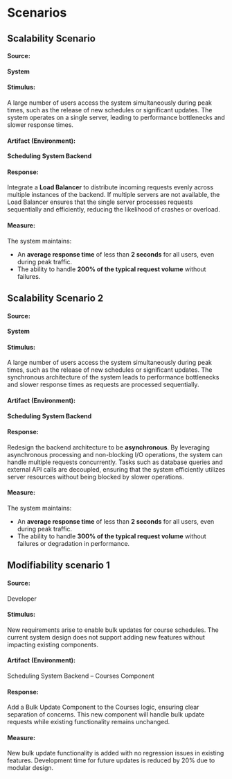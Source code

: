 # Scenarios

## Scalability Scenario

#### **Source:**  
**System**

#### **Stimulus:**  
A large number of users access the system simultaneously during peak times, such as the release of new schedules or significant updates. The system operates on a single server, leading to performance bottlenecks and slower response times.

#### **Artifact (Environment):**  
**Scheduling System Backend**

#### **Response:**  
Integrate a **Load Balancer** to distribute incoming requests evenly across multiple instances of the backend. If multiple servers are not available, the Load Balancer ensures that the single server processes requests sequentially and efficiently, reducing the likelihood of crashes or overload.

#### **Measure:**  
The system maintains:  
- An **average response time** of less than **2 seconds** for all users, even during peak traffic.  
- The ability to handle **200% of the typical request volume** without failures.

## Scalability Scenario 2

#### **Source:**  
**System**

#### **Stimulus:**  
A large number of users access the system simultaneously during peak times, such as the release of new schedules or significant updates. The synchronous architecture of the system leads to performance bottlenecks and slower response times as requests are processed sequentially.

#### **Artifact (Environment):**  
**Scheduling System Backend**

#### **Response:**  
Redesign the backend architecture to be **asynchronous**. By leveraging asynchronous processing and non-blocking I/O operations, the system can handle multiple requests concurrently. Tasks such as database queries and external API calls are decoupled, ensuring that the system efficiently utilizes server resources without being blocked by slower operations.

#### **Measure:**  
The system maintains:  
- An **average response time** of less than **2 seconds** for all users, even during peak traffic.  
- The ability to handle **300% of the typical request volume** without failures or degradation in performance.  

## Modifiability scenario 1

#### **Source:**   
Developer

#### **Stimulus:** 
New requirements arise to enable bulk updates for course schedules. The current system design does not support adding new features without impacting existing components.

#### **Artifact (Environment):**
Scheduling System Backend – Courses Component

#### **Response:**  
Add a Bulk Update Component to the Courses logic, ensuring clear separation of concerns. This new component will handle bulk update requests while existing functionality remains unchanged.

#### **Measure:** 
New bulk update functionality is added with no regression issues in existing features.
Development time for future updates is reduced by 20% due to modular design.

